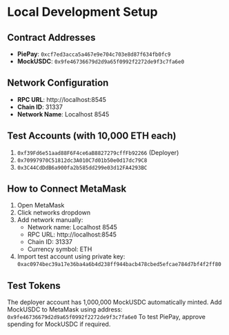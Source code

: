 # Local Development Setup

## Contract Addresses
- **PiePay**: `0xcf7ed3acca5a467e9e704c703e8d87f634fb0fc9`
- **MockUSDC**: `0x9fe46736679d2d9a65f0992f2272de9f3c7fa6e0`

## Network Configuration
- **RPC URL**: http://localhost:8545
- **Chain ID**: 31337
- **Network Name**: Localhost 8545

## Test Accounts (with 10,000 ETH each)
1. `0xf39Fd6e51aad88F6F4ce6aB8827279cffFb92266` (Deployer)
2. `0x70997970C51812dc3A010C7d01b50e0d17dc79C8`
3. `0x3C44CdDdB6a900fa2b585dd299e03d12FA4293BC`

## How to Connect MetaMask
1. Open MetaMask
2. Click networks dropdown
3. Add network manually:
   - Network name: Localhost 8545
   - RPC URL: http://localhost:8545
   - Chain ID: 31337
   - Currency symbol: ETH
4. Import test account using private key:
   `0xac0974bec39a17e36ba4a6b4d238ff944bacb478cbed5efcae784d7bf4f2ff80`

## Test Tokens
The deployer account has 1,000,000 MockUSDC automatically minted.
Add MockUSDC to MetaMask using address: `0x9fe46736679d2d9a65f0992f2272de9f3c7fa6e0`
To test PiePay, approve spending for MockUSDC if required.
